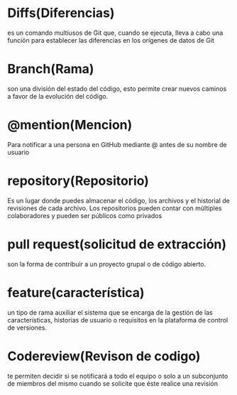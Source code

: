 # Diffs(Diferencias)
es un comando multiusos de Git que, cuando se ejecuta, lleva a cabo una función para establecer las diferencias en los orígenes de datos de Git
# Branch(Rama)
son una división del estado del código, esto permite crear nuevos caminos a favor de la evolución del código.
# @mention(Mencion)
Para notificar a una persona en GitHub mediante @ antes de su nombre de usuario
# repository(Repositorio)
Es un lugar donde puedes almacenar el código, los archivos y el historial de revisiones de cada archivo. Los repositorios pueden contar con múltiples colaboradores y pueden ser públicos como privados
# pull request(solicitud de extracción)
son la forma de contribuir a un proyecto grupal o de código abierto. 
# feature(característica)
un tipo de rama auxiliar el sistema que se encarga de la gestión de las características, historias de usuario o requisitos en la plataforma de control de versiones.
# Codereview(Revison de codigo)
 te permiten decidir si se notificará a todo el equipo o solo a un subconjunto de miembros del mismo cuando se solicite que éste realice una revisión
